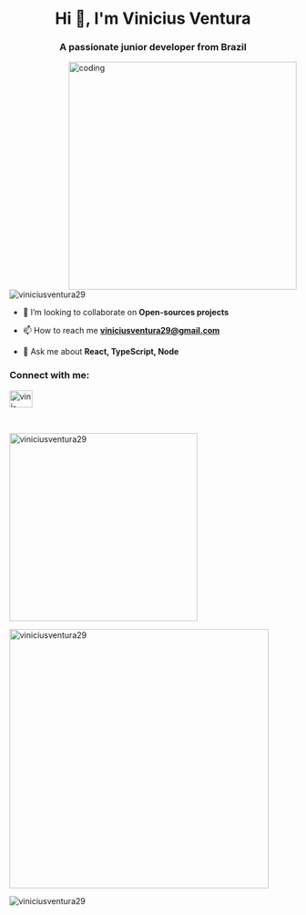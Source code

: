 <h1 align="center">Hi 👋, I'm Vinicius Ventura</h1>
<h3 align="center">A passionate junior developer from Brazil</h3>
<img align="right" alt="coding" width="400" src="https://i.giphy.com/media/Y4ak9Ki2GZCbJxAnJD/giphy.webp"></img>

<p align="left"> <img src="https://komarev.com/ghpvc/?username=viniciusventura29&label=Profile%20views&color=0e75b6&style=flat" alt="viniciusventura29" /> </p>

- 👯 I’m looking to collaborate on **Open-sources projects**

- 📫 How to reach me **viniciusventura29@gmail.com**

- 💬 Ask me about **React, TypeScript, Node**

<h3 align="left">Connect with me:</h3>
<p align="left">
<a href="https://linkedin.com/in/vini-ventura29" target="blank"><img align="center" src="https://raw.githubusercontent.com/rahuldkjain/github-profile-readme-generator/master/src/images/icons/Social/linked-in-alt.svg" alt="vini-ventura29" height="30" width="40" /></a>
</p>
<br>

<div>
<p><img width="330" src="https://github-readme-stats.vercel.app/api/top-langs/?username=viniciusventura29&layout=compact&langs_count=8&theme=nord&hide=java" alt="viniciusventura29" /></p>

<p><img width="455" src="https://github-readme-stats.vercel.app/api?username=viniciusventura29&show_icons=true&locale=en&theme=nord" alt="viniciusventura29" /></p>

<p><img src="https://github-readme-streak-stats.herokuapp.com/?user=viniciusventura29&theme=nord" alt="viniciusventura29" /></p>
</div>
